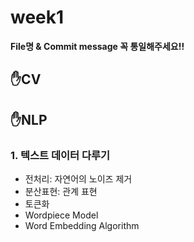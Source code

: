 # week1
**File명 & Commit message 꼭 통일해주세요!!**

## ✋CV

## ✋NLP 
### 1. 텍스트 데이터 다루기
* 전처리: 자연어의 노이즈 제거 
* 분산표현: 관계 표현
* 토큰화 
* Wordpiece Model
* Word Embedding Algorithm
